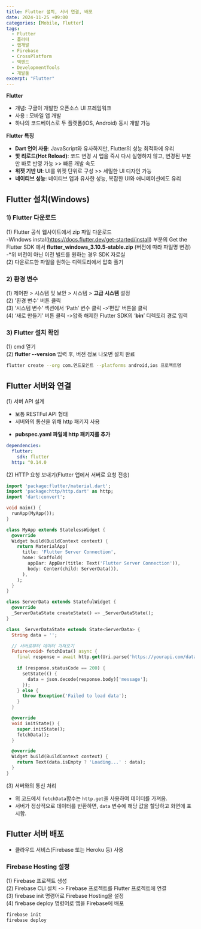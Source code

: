 ```yaml
---
title: Flutter 설치, 서버 연결, 배포
date: 2024-11-25 +09:00
categories: [Mobile, Flutter]
tags: 
  - Flutter
  - 플러터
  - 앱개발
  - Firebase
  - CrossPlatform
  - 백엔드
  - DevelopmentTools
  - 개발툴
excerpt: "Flutter"
---
```

**Flutter**
- 개념: 구글이 개발한 오픈소스 UI 프레임워크
- 사용 : 모바일 앱 개발
- 하나의 코드베이스로 두 플랫폼(iOS, Android) 동시 개발 가능

**Flutter 특징**
- **Dart 언어 사용**: JavaScript와 유사하지만, Flutter의 성능 최적화에 유리
- **핫 리로드(Hot Reload)**: 코드 변경 시 앱을 즉시 다시 실행하지 않고, 변경된 부분만 바로 반영 가능 >> 빠른 개발 속도
- **위젯 기반 UI**: UI를 위젯 단위로 구성 >> 세밀한 UI 디자인 가능
- **네이티브 성능**: 네이티브 앱과 유사한 성능, 복잡한 UI와 애니메이션에도 유리

## Flutter 설치(Windows)
### 1) Flutter 다운로드
(1) Flutter 공식 웹사이트에서 zip 파일 다운로드\
 -Windows instal(https://docs.flutter.dev/get-started/install) 부분의 Get the Flutter SDK 에서 **flutter_windows_3.10.5-stable.zip** (버전에 따라 파일명 변경)\
 -*위 버전이 아닌 이전 빌드를 원하는 경우 SDK 자료실\
(2) 다운로드한 파일을 원하는 디렉토리에서 압축 풀기

### 2) 환경 변수
(1) 제어판 > 시스템 및 보안 > 시스템 > **고급 시스템** 설정\
(2) '환경 변수' 버튼 클릭\
(3) ‘시스템 변수’ 섹션에서 ‘Path’ 변수 클릭 ->‘편집’ 버튼을 클릭\
(4) ‘새로 만들기’ 버튼 클릭 ->압축 해제한 Flutter SDK의 ‘**bin**’ 디렉토리 경로 입력

### 3) Flutter 설치 확인
(1) cmd 열기\
(2) **flutter --version** 입력 후, 버전 정보 나오면 설치 완료

```bash
flutter create --org com.엔드포인트 --platforms android,ios 프로젝트명
```

## Flutter 서버와 연결
(1) 서버 API 설계
- 보통 RESTFul API 형태
- 서버와의 통신을 위해 http 패키지 사용

* **pubspec.yaml 파일에 http 패키지를 추가**
```yaml
dependencies:
  flutter:
    sdk: flutter
  http: ^0.14.0
```

(2) HTTP 요청 보내기(Flutter 앱에서 서버로 요청 전송)
```dart
import 'package:flutter/material.dart';
import 'package:http/http.dart' as http;
import 'dart:convert';

void main() {
  runApp(MyApp());
}

class MyApp extends StatelessWidget {
  @override
  Widget build(BuildContext context) {
    return MaterialApp(
      title: 'Flutter Server Connection',
      home: Scaffold(
        appBar: AppBar(title: Text('Flutter Server Connection')),
        body: Center(child: ServerData()),
      ),
    );
  }
}

class ServerData extends StatefulWidget {
  @override
  _ServerDataState createState() => _ServerDataState();
}

class _ServerDataState extends State<ServerData> {
  String data = '';

  // 서버로부터 데이터 가져오기
  Future<void> fetchData() async {
    final response = await http.get(Uri.parse('https://yourapi.com/data'));
    
    if (response.statusCode == 200) {
      setState(() {
        data = json.decode(response.body)['message'];
      });
    } else {
      throw Exception('Failed to load data');
    }
  }

  @override
  void initState() {
    super.initState();
    fetchData();
  }

  @override
  Widget build(BuildContext context) {
    return Text(data.isEmpty ? 'Loading...' : data);
  }
}
```

(3) 서버와의 통신 처리
- 위 코드에서 `fetchData`함수는 `http.get`을 사용하여 데이터를 가져옴.
- 서버가 정상적으로 데이터를 반환하면, `data` 변수에 해당 값을 할당하고 화면에 표시함.

## Flutter 서버 배포
- 클라우드 서비스(Firebase 또는 Heroku 등) 사용
### Firebase Hosting 설정
(1) Firebase 프로젝트 생성\
(2) Firebase CLI 설치 -> Firebase 프로젝트를 Flutter 프로젝트에 연결\
(3) firebase init 명령어로 Firebase Hosting을 설정\
(4) firebase deploy 명령어로 앱을 Firebase에 배포
```bash
firebase init
firebase deploy
```
